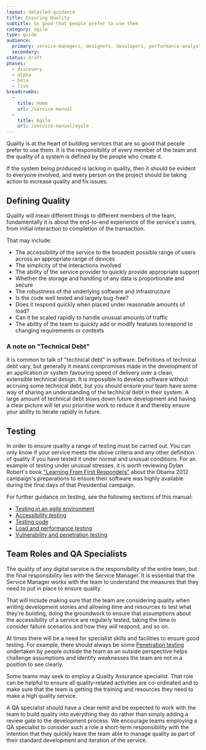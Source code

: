 ```yaml
---
layout: detailed-guidance
title: Ensuring Quality
subtitle: So good that people prefer to use them
category: agile
type: guide
audience:
  primary: service-managers, designers, developers, performance-analysts, user-researchers, content-designers
  secondary: 
status: draft
phases:
  - discovery
  - alpha
  - beta
  - live
breadcrumbs:
  -
    title: Home
    url: /service-manual
  -
    title: Agile
    url: /service-manual/agile
---
```


Quality is at the heart of building services that are so good that people prefer to use them. It is the responsibility of every member of the team and the quality of a system is defined by the people who create it.

If the system being produced is lacking in quality, then it should be evident to everyone involved, and every person on the project should be taking action to increase quality and fix issues.

## Defining Quality

Quality will mean different things to different members of the team, fundamentally it is about the end-to-end experience of the service's users, from initial interaction to completion of the transaction.

That may include:

* The accessibility of the service to the broadest possible range of users across an appropriate range of devices
* The simplicity of the interactions involved
* The ability of the service provider to quickly provide appropriate support
* Whether the storage and handling of any data is proportionate and secure
* The robustness of the underlying software and infrastructure
 * Is the code well tested and largely bug-free?
 * Does it respond quickly when placed under reasonable amounts of load?
 * Can it be scaled rapidly to handle unusual amounts of traffic
* The ability of the team to quickly add or modify features to respond to changing requirements or contexts


### A note on "Technical Debt"

It is common to talk of "technical debt" in software. Definitions of technical debt vary, but generally it means compromises made in the development of an application or system favouring speed of delivery over a clean, extensible technical design.
It is impossible to develop software without accruing some technical debt, but you should ensure your team have some way of sharing an understanding of the technical debt in their system. A large amount of technical debt slows down future development and having a clear picture will let you prioritise work to reduce it and thereby ensure your ability to iterate rapidly in future.

## Testing

In order to ensure quality a range of testing must be carried out. You can only know if your service meets the above criteria and any other definition of quality if you have tested it under normal and unusual conditions. For an example of testing under unusual stresses, it is worth reviewing Dylan Robert's book ["Learning From First Responders"](http://oreil.ly/163ybtz) about the Obama 2012 campaign's preparations to ensure their software was highly available during the final days of that Presidential campaign.

For further guidance on testing, see the following sections of this manual:
* [Testing in an agile environment](https://www.gov.uk/service-manual/making-software/testing-in-agile.html)
* [Accessibility testing](https://www.gov.uk/service-manual/making-software/accessibility-testing.html)
* [Testing code](https://www.gov.uk/service-manual/making-software/code-testing.html)
* [Load and performance testing](https://www.gov.uk/service-manual/operations/load-and-performance-testing.html)
* [Vulnerability and penetration testing](https://www.gov.uk/service-manual/operations/penetration-testing.html)

## Team Roles and QA Specialists

The quality of any digital service is the responsibility of the entire team, but the final responsibility lies with the Service Manager. It is essential that the Service Manager works with the team to understand the measures that they need to put in place to ensure quality.

That will include making sure that the team are considering quality when writing development stories and allowing time and resources to test what they're building, doing the groundwork to ensure that assumptions about the accessibility of a service are regularly tested, taking the time to consider failure scenarios and how they will respond, and so on.

At times there will be a need for specialist skills and facilities to ensure good testing. For example, there should always be some [Penetration testing](https://www.gov.uk/service-manual/operations/penetration-testing.html) undertaken by people outside the team as an outside perspective helps challenge assumptions and identify weaknesses the team are not in a position to see clearly.

Some teams may seek to employ a Quality Assurance specialist. That role can be helpful to ensure all quality-related activities are co-ordinated and to make sure that the team is getting the training and resources they need to make a high quality service.

A QA specialist should have a clear remit and be expected to work with the team to build quality into everything they do rather than simply adding a review gate to the development process. We encourage teams employing a QA specialist to consider such a role a short-term responsibility with the intention that they quickly leave the team able to manage quality as part of their standard development and iteration of the service.